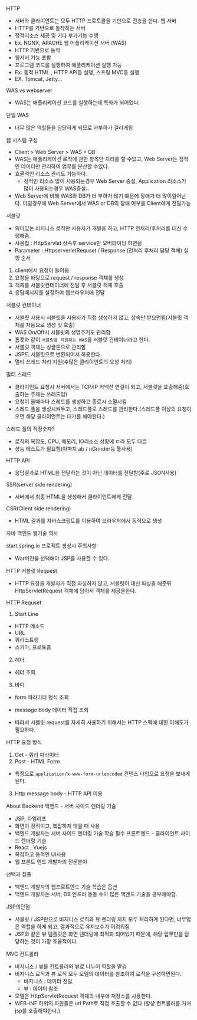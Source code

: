 HTTP
 - 서버와 클라이언트는 모두 HTTP 프로토콜을 기반으로 전송을 한다.
웹 서버
 - HTTP를 기반으로 동작하는 서버
 - 정적리소스 제공 및 기타 부가기능 수행
 - Ex. NGNX, APACHE
웹 어플리케이션 서버 (WAS)
 - HTTP 기반으로 동작
 - 웹서버 기능 포함
 - 프로그램 코드를 실행하여 애플리케이션 실행 가능
 - Ex. 동적 HTML , HTTP API등 실행, 스프링 MVC등 실행
 - EX. Tomcat, Jetty...

WAS vs webserver
 - WAS는 애플리케이션 코드를 실행하는데 특화가 되어있다.

단일 WAS
 - 너무 많은 역할들을 담당하게 되므로 과부하가 걸리게됨

웹 시스템 구성
 - Client > Web Server > WAS > DB
 - WAS는 애플리케이션 로직에 관한 항목만 처리를 할 수있고, Web Server는 정적인 데이터만 관리하여 업무를 분산할 수있다.
 - 효율적인 리소스 관리도 가능하다.
   - 정적인 리소스 많이 사용되는경우 Web Server 증설, Application 리소스가 많이 사용되는경우 WAS증설..
 - Web Server에 비해 WAS와 DB가 더 부하가 많기 떄문에 장애가 더 많이일어난다. 이럴경우에 Web Server에서 WAS or DB의 장애 여부를 Client에게 전달가능

서블릿
 - 의미있는 비지니스 로직만 사용자가 개발을 하고, HTTP 전처리/후처리를 대신 수행해줌.
 - 사용법 : HttpServlet 상속후 service만 오버라이딩 하면됨
 - Parameter : HttpserverletRequset / Response (전처리 후처리 담당 객체)
실행 순서
 1. client에서 요청이 들어옴
 2. 요청을 바탕으로 request / response 객체를 생성
 3. 객체를 서블릿컨테이너에 전달 후 서블릿 객체 호출
 4. 응답메시지를 설정하여 웹브라우저에 전달

서블릿 컨테이너
 - 서블릿 사용시 서블릿을 사용자가 직접 생성하지 않고, 상속만 받으면됨(서블릿 객체를 자동으로 생성 및 호출)
 - WAS On/Off시 서블릿의 생명주기도 관리함
 - 톰캣과 같이 `서블릿을 지원하는 WAS`를 서블릿 컨테이너라고 한다.
 - 서블릿 객체는 싱글톤으로 관리함
 - JSP도 서블릿으로 변환되어서 하용한다.
 - 멀티 쓰레드 처리 지원(수많은 클라이언트의 요청 처리)

멀티 스레드
 - 클라이언트 요청시 서버에서는 TCP/IP 커넥션 연결이 되고, 서블릿을 호출해줌(호출하는 주체는 쓰레드임)
 - 요청이 올때마다 스레드를 생성하고 종료시 소멸시킴
 - 스레드 풀을 생성시켜두고, 스레드풀로 스레드를 관리한다.(스레드풀 이상의 요청이오면 해당 클라이언트는 대기를 해야한다.)

스레드 풀의 적정숫자?
 - 로직의 복잡도, CPU, 메모리, IO리소스 상황에 ㄷ라 모두 다르
 - 성능 테스트가 필요함(아파치 ab / nGrinder등 툴사용)

HTTP API 
 - 응답결과로 HTML을 전달하는 것이 아닌 데이터를 전달함(주로 JSON사용)

SSR(server side rendering)
 - 서버에서 최종 HTML을 생성해서 클라이언트에게 전달

CSR(Client side rendering)
 - HTML 결과를 자바스크립트를 이용하여 브라우저에서 동적으로 생성

자바 백엔드 웹기술 역사

start.spring.io 프로젝트 생성시 주의사항
 - War버전을 선택해야 JSP를 사용할 수 있다.

HTTP 서블릿 Request
 - HTTP 요청을 개발자가 직접 파싱하지 않고, 서블릿이 대신 파싱을 해준뒤 HttpServletRequest 객체에 담아서 객체를 제공을한다.

HTTP Requset
1. Start Line
 - HTTP 메소드
 - URL
 - 쿼리스트링
 - 스키마, 프로토콜
2. 헤더
 - 헤더 조회
3. 바디
 - form 파라미터 형식 조회
 - message body 데이터 직접 조회

 - 따라서 서블릿 request를 자세히 사용하기 위해서는 HTTP 스펙에 대한 이해도가 필요하다.

HTTP 요청 방식
1. Get - 쿼리 파라미터
2. Post - HTML Form
 - 특징으로 `application/x-www-form-urlencoded` 컨텐츠 타입으로 요청을 보내게된다.
3. Http message body - HTTP API 이용

About Backend
백엔드 - 서버 사이드 렌더링 기술
 - JSP, 타임리프
 - 화면이 정적이고, 복잡하지 않을 때 사용
 - 백엔드 개발자는 서버 사이드 렌더링 기술 학습 필수
프론트엔드 - 클라이언트 사이드 렌더링 기술
 - React , Vuejs
 - 복잡하고 동적인 UI사용
 - 웹 프론트 엔드 개발자의 전문분야

선택과 집중
 - 백엔드 개발자의 웹프로트엔드 기술 학습은 옵션
 - 백엔드 개발자는 서버, DB 인프라 등등 수마 많은 백엔드 기술을 공부해야함.
 
JSP의단점
 - 서블릿 / JSP만으로 비지니스 로직과 뷰 렌더링 까지 모두 처리하게 된다면, 너무많은 역할을 하게 되고, 결과적으로 유지보수가 어려워짐
 - JSP와 같은 뷰 템플릿은 화면 렌더링에 최적화 되어있기 때문에, 해당 업무만을 담당하는 것이 가장 효율적이다.

MVC 컨트롤러
 - 비지니스 / 뷰를 컨트롤러와 뷰로 나누어 역할을 맡김
 - 비지니스 로직과 뷰 로직 모두 모델의 데이터를 참조하여 로직을 구성하면된다.
   - 비지니스 : 데이터 전달
   - 뷰 : 데이터 참조
 - 모델은 HttpServletRequest 객체의 내부에 저장소를 사용한다.
 - WEB-INF 하위의 자원들은 url Path로 직접 호출할 수 없다.(항상 컨트롤러를 거쳐 jsp를 호출해야한다.)